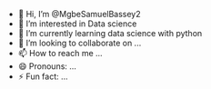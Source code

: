 - 👋 Hi, I’m @MgbeSamuelBassey2
- 👀 I’m interested in Data science
- 🌱 I’m currently learning data science with python
- 💞️ I’m looking to collaborate on ...
- 📫 How to reach me ...
- 😄 Pronouns: ...
- ⚡ Fun fact: ...

<!---
MgbeSamuelBassey2/MgbeSamuelBassey2 is a ✨ special ✨ repository because its `README.md` (this file) appears on your GitHub profile.
You can click the Preview link to take a look at your changes.
--->
